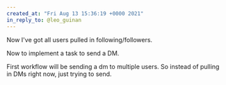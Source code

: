 ```yaml
---
created_at: "Fri Aug 13 15:36:19 +0000 2021"
in_reply_to: @leo_guinan
---
```


Now I've got all users pulled in following/followers.

Now to implement a task to send a DM.

First workflow will be sending a dm to multiple users. So instead of pulling in DMs right now, just trying to send.